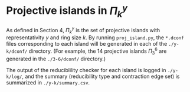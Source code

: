 # Projective islands in $\Pi_k^y$

As defined in Section 4, $\Pi_k^y$ is the set of projective islands with representativity $y$ and ring size $k$.
By running `proj_island.py`, the `*.dconf` files corresponding to each island will be generated in each of the `./y-k/dconf/` directory.
(For example, the 14 projective islands $\Pi_3^6$ are generated in the `./3-6/dconf/` directory.)

The output of the reduciblility checker for each island is logged in `./y-k/log/`, and the summary (reducibility type and contraction edge set) is summarized in `./y-k/summary.csv`.
